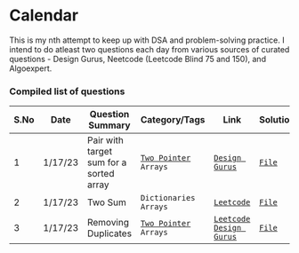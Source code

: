 # Calendar

This is my nth attempt to keep up with DSA and problem-solving practice. I intend to do atleast two questions each day from various sources of curated questions - Design Gurus, Neetcode (Leetcode Blind 75 and 150), and Algoexpert.

### Compiled list of questions

| S.No | Date | Question Summary | Category/Tags | Link | Solution |
| ---- | ---- | ---------------- | -------- | ---- | -------- |
|1|1/17/23|Pair with target sum for a sorted array|[`Two Pointer`](./Design%20Gurus/1.%20Two%20Pointer%20Approach/README.md) `Arrays`| [`Design Gurus`](https://designgurus.org/path-player?courseid=grokking-the-coding-interview&unit=grokking-the-coding-interview_1628743417172_1Unit)|[`File`](./Design%20Gurus/1.%20Two%20Pointer%20Approach/Pair%20with%20Target%20Sum.py)|
|2|1/17/23|Two Sum|`Dictionaries` `Arrays`|[`Leetcode`](https://leetcode.com/problems/two-sum/description/)|[`File`](./Leetcode/Two%20Sum.py)|
|3|1/17/23|Removing Duplicates|[`Two Pointer`](./Design%20Gurus/1.%20Two%20Pointer%20Approach/README.md) `Arrays`|[`Leetcode`](https://leetcode.com/problems/remove-duplicates-from-sorted-array/description/) [`Design Gurus`](https://designgurus.org/path-player?courseid=grokking-the-coding-interview&unit=grokking-the-coding-interview_1628743424499_2Unit)|[`File`](./Design%20Gurus/1.%20Two%20Pointer%20Approach/Remove%20Duplicates.py)|